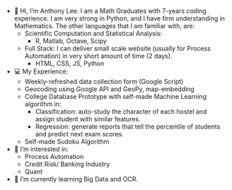 - 👋 Hi, I’m Anthony Lee. I am a Math Graduates with 7-years coding experience. I am very strong in Python, and I have firm understanding in Mathematics. The other languages that I am familiar with, are:
  - Scientific Computation and Statistical Analysis:
    - R, Matlab, Octave, Scipy
  - Full Stack: I can deliver small scale website (usually for Process Automation) in very short amount of time (2 days).
    - HTML, CSS, JS, Python
- 💻 My Experience:
    - Weekly-refreshed data collection form (Google Script)
    - Geocoding using Google API and GeoPy, map-embedding
    - College Database Prototype with self-made Machine Learning algorithm in:
      - Classification: auto-study the character of each hostel and assign student with similar features.
      - Regression: generate reports that tell the percentile of students and predict next exam scores.
    - Self-made Sudoku Algorithm
- 👀 I’m interested in:
  - Process Automation
  - Credit Risk/ Banking Industry
  - Quant 
- 🌱 I’m currently learning Big Data and OCR.

<!---
antho-lee/antho-lee is a ✨ special ✨ repository because its `README.md` (this file) appears on your GitHub profile.
You can click the Preview link to take a look at your changes.
--->
